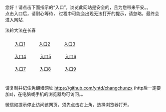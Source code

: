 您好！请点击下面指示的“入口”，浏览此网站是安全的，且为您带来平安。。 <br/>
点击入口后，请耐心等待， 过程中可能会出现无法打开的提示，请忽略，最终会进入网站. </br>

法轮大法在长春<br/>
<div style="padding:10px"><a style="margin:20px" target="_blank" href="https://dx1xt5i1otv3i.cloudfront.net/2Qpsp?rssfl" id="ccLink1" rel="nofollow">入口1</a> <a target="_blank" style="margin:20px" href="https://dcgxy63rk3xn5.cloudfront.net/2Qpsp?rckzcxd" id="ccLink2" rel="nofollow">入口2</a> <a style="margin:20px" target="_blank" href="https://d3j9rgir6l3ot6.cloudfront.net/2Qpsp?vkmlmc" id="ccLink3" rel="nofollow">入口3</a></div>

<div style="padding:10px" ><a style="margin:20px" target="_blank" href="https://dx1xt5i1otv3i.cloudfront.net/2Qpsp?rssfl" id="ccLink4" rel="nofollow">入口4</a> <a style="margin:20px" href="https://dcgxy63rk3xn5.cloudfront.net/2Qpsp?rckzcxd" target="_blank" id="ccLink5" rel="nofollow">入口5</a> <a style="margin:20px" href="https://d3j9rgir6l3ot6.cloudfront.net/2Qpsp?vkmlmc" target="_blank" id="ccLink6" rel="nofollow">入口6</a></div>

<div style="padding:10px"><a style="margin:20px" target="_blank" href="https://dx1xt5i1otv3i.cloudfront.net/2Qpsp?rssfl" id="ccLink7" rel="nofollow">入口7</a> <a style="margin:20px" href="https://dcgxy63rk3xn5.cloudfront.net/2Qpsp?rckzcxd" target="_blank" id="ccLink8" rel="nofollow">入口8</a> <a style="margin:20px" target="_blank" href="https://d3j9rgir6l3ot6.cloudfront.net/2Qpsp?vkmlmc" id="ccLink9" rel="nofollow">入口9</a></div>

<br/>



请复制并记住免翻墙网址 https://github.com/yntd/changchunzx (http后一定要加s)，在电脑或手机的浏览器均可访问。。<br/>

微信如提示停止访问该网页，须先点击右上角，选择浏览器打开。
